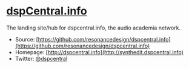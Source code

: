 # [dspCentral.info](http://synthedit.dspcentral.info)

The landing site/hub for dspcentral.info, the audio academia network.

* Source: [https://github.com/resonancedesign/dspcentral.info](https://github.com/resonancedesign/dspcentral.info)
* Homepage: [http://dspcentral.info](http://synthedit.dspcentral.info)
* Twitter: [@dspcentral](http://twitter.com/dspcentral)
